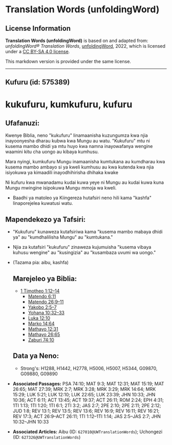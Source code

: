 # Translation Words (unfoldingWord)

## License Information

**Translation Words (unfoldingWord)** is based on and adapted from: _unfoldingWord® Translation Words_, [unfoldingWord](https://unfoldingword.org/utw), 2022, which is licensed under a [CC BY-SA 4.0 license](https://creativecommons.org/licenses/by-sa/4.0/legalcode.en).

This markdown version is provided under the same license.



--------------------------------

## Kufuru (id: 575389)

kukufuru, kumkufuru, kufuru
===========================

Ufafanuzi:
----------

Kwenye Biblia, neno "kukufuru" linamaanisha kuzungumza kwa njia inayoonyesha dharau kubwa kwa Mungu au watu. "Kukufuru" mtu ni kusema mambo dhidi ya mtu huyo kwa namna inayowafanya wengine waamini kitu cha uongo au kibaya kumhusu.

Mara nyingi, kumkufuru Mungu inamaanisha kumtukana au kumdharau kwa kusema mambo ambayo si ya kweli kumhusu au kwa kutenda kwa njia isiyokuwa ya kimaadili inayodhihirisha dhihaka kwake

Ni kufuru kwa mwanadamu kudai kuwa yeye ni Mungu au kudai kuwa kuna Mungu mwingine isipokuwa Mungu mmoja wa kweli.

* Baadhi ya matoleo ya Kiingereza hutafsiri neno hili kama "kashfa" linaporejelea kuwatusi watu.

Mapendekezo ya Tafsiri:
-----------------------

* "Kukufuru" kunaweza kutafsiriwa kama "kusema mambo mabaya dhidi ya" au "kumdhalilisha Mungu" au "kumtukana."
* Njia za kutafsiri "kukufuru" zinaweza kujumuisha "kusema vibaya kuhusu wengine" au "kusingizia" au "kusambaza uvumi wa uongo."
* (Tazama pia: aibu, kashfa)

    Marejeleo ya Biblia:
    --------------------

    + [1 Timotheo 1:12–14](https://ref.ly/1Tim1:12-1Tim1:14)
        + [Matendo 6:11](https://ref.ly/Acts6:11)
        + [Matendo 26:9–11](https://ref.ly/Acts26:9-Acts26:11)
        + [Yakobo 2:5–7](https://ref.ly/Jas2:5-Jas2:7)
        + [Yohana 10:32–33](https://ref.ly/John10:32-John10:33)
        + [Luka 12:10](https://ref.ly/Luke12:10)
        + [Marko 14:64](https://ref.ly/Mark14:64)
        + [Mathayo 12:31](https://ref.ly/Matt12:31)
        + [Mathayo 26:65](https://ref.ly/Matt26:65)
        + [Zaburi 74:10](https://ref.ly/Ps74:10)

    Data ya Neno:
    -------------

    + Strong's: H1288, H1442, H2778, H5006, H5007, H5344, G09870, G09880, G09890

* **Associated Passages:** PSA 74:10; MAT 9:3; MAT 12:31; MAT 15:19; MAT 26:65; MAT 27:39; MRK 2:7; MRK 3:28; MRK 3:29; MRK 14:64; MRK 15:29; LUK 5:21; LUK 12:10; LUK 22:65; LUK 23:39; JHN 10:33; JHN 10:36; ACT 6:11; ACT 13:45; ACT 19:37; ACT 26:11; ROM 2:24; EPH 4:31; 1TI 1:13; 1TI 1:20; 1TI 6:1; 2TI 3:2; JAS 2:7; 2PE 2:10; 2PE 2:11; 2PE 2:12; JUD 1:8; REV 13:1; REV 13:5; REV 13:6; REV 16:9; REV 16:11; REV 16:21; REV 17:3; ACT 26:9–ACT 26:11; 1TI 1:12–1TI 1:14; JAS 2:5–JAS 2:7; JHN 10:32–JHN 10:33
* **Associated Articles:** Aibu (ID: `627010@UWTranslationWords`); Uchongezi (ID: `627326@UWTranslationWords`)

